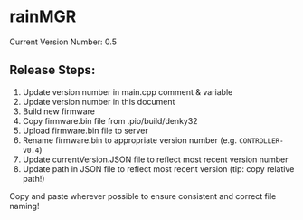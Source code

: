 # rainMGR
Current Version Number: 0.5
## Release Steps:
1. Update version number in main.cpp comment & variable
1. Update version number in this document
1. Build new firmware
1. Copy firmware.bin file from .pio/build/denky32
1. Upload firmware.bin file to server 
1. Rename firmware.bin to appropriate version number (e.g. `CONTROLLER-v0.4`)
1. Update currentVersion.JSON file to reflect most recent version number
1. Update path in JSON file to reflect most recent version (tip: copy relative path!)

Copy and paste wherever possible to ensure consistent and correct file naming!